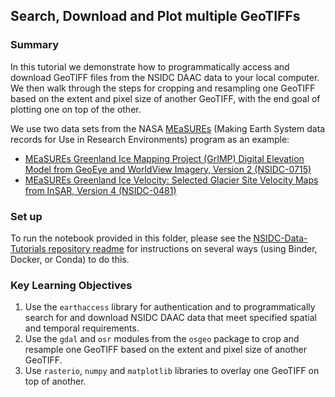 ## Search, Download and Plot multiple GeoTIFFs

### Summary 
In this tutorial we demonstrate how to programmatically access and download GeoTIFF files from the NSIDC DAAC data to your local computer. We then walk through the steps for cropping and resampling one GeoTIFF based on the extent and pixel size of another GeoTIFF, with the end goal of plotting one on top of the other. 

We use two data sets from the NASA [MEaSUREs](https://nsidc.org/data/measures) (Making Earth System data records for Use in Research Environments) program as an example:

* [MEaSUREs Greenland Ice Mapping Project (GrIMP) Digital Elevation Model from GeoEye and WorldView Imagery, Version 2 (NSIDC-0715)](https://nsidc.org/data/nsidc-0715/versions/2)
* [MEaSUREs Greenland Ice Velocity: Selected Glacier Site Velocity Maps from InSAR, Version 4 (NSIDC-0481)](https://nsidc.org/data/nsidc-0481/versions/4)


### Set up

To run the notebook provided in this folder, please see the [NSIDC-Data-Tutorials repository readme](https://github.com/nsidc/NSIDC-Data-Tutorials#readme) for instructions on several ways (using Binder, Docker, or Conda) to do this.

### Key Learning Objectives 

1. Use the `earthaccess` library for authentication and to programmatically search for and download NSIDC DAAC data that meet specified spatial and temporal requirements. 
2. Use the `gdal` and `osr` modules from the `osgeo` package to crop and resample one GeoTIFF based on the extent and pixel size of another GeoTIFF.
3. Use `rasterio`, `numpy` and `matplotlib` libraries to overlay one GeoTIFF on top of another.
